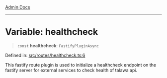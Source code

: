 [Admin Docs](/)

***

# Variable: healthcheck

> `const` **healthcheck**: `FastifyPluginAsync`

Defined in: [src/routes/healthcheck.ts:6](https://github.com/Sourya07/talawa-api/blob/2dc82649c98e5346c00cdf926fe1d0bc13ec1544/src/routes/healthcheck.ts#L6)

This fastify route plugin is used to initialize a healthcheck endpoint on the fastify server for external services to check health of talawa api.
